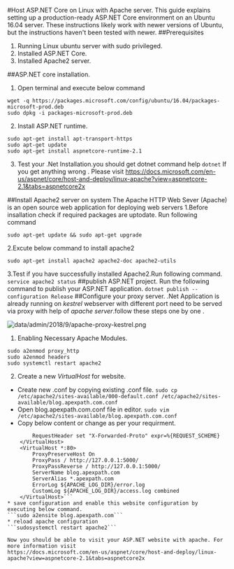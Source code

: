#Host ASP.NET Core on Linux with Apache server.
This guide explains setting up a production-ready ASP.NET Core environment on an Ubuntu 16.04 server. These instructions likely work with newer versions of Ubuntu, but the instructions haven't been tested with newer.
##Prerequisites
1. Running Linux ubuntu server with sudo privileged.
2. Installed ASP.NET Core.
3. Installed Apache2 server.

##ASP.NET core installation.
1. Open terminal and execute below command
```
wget -q https://packages.microsoft.com/config/ubuntu/16.04/packages-microsoft-prod.deb
sudo dpkg -i packages-microsoft-prod.deb
```

2. Install ASP.NET runtime.
```
sudo apt-get install apt-transport-https
sudo apt-get update
sudo apt-get install aspnetcore-runtime-2.1
```
3. Test your .Net Installation.you should get dotnet command help 
`dotnet` 
If you get anything wrong . Please visit https://docs.microsoft.com/en-us/aspnet/core/host-and-deploy/linux-apache?view=aspnetcore-2.1&tabs=aspnetcore2x

##Install Apache2 server on system
The Apache HTTP Web Sever (Apache) is an open source web application for deploying web servers
1.Before insallation check if required packages are uptodate. Run following command
```
sudo apt-get update && sudo apt-get upgrade
```
2.Excute below command to install apache2
```
sudo apt-get install apache2 apache2-doc apache2-utils
```
3.Test if you have successfully installed Apache2.Run following command.
```service apache2 status```
##publish ASP.NET project.
Run the following command to publish your ASP.NET application.
```dotnet publish --configuration Release```
##Configure your proxy server.
.Net Application is already running on *kestrel* webserver with different port need to be served via proxy with help of *apache server*.follow these steps one by one .

![data/admin/2018/9/apache-proxy-kestrel.png](/data/admin/2018/9/apache-proxy-kestrel.png)
1. Enabling Necessary Apache Modules. 
```sudo a2enmod proxy
sudo a2enmod proxy_http
sudo a2enmod headers
sudo systemctl restart apache2
```
2. Create a new *VirtualHost* for website.
* Create new .conf by copying existing .conf file.
```sudo cp /etc/apache2/sites-available/000-default.conf /etc/apache2/sites-available/blog.apexpath.com.conf```
* Open blog.apexpath.com.conf file in editor.
```sudo vim /etc/apache2/sites-available/blog.apexpath.com.conf```
* Copy below content or change as per your requirment.
```	<VirtualHost *:*>
	    RequestHeader set "X-Forwarded-Proto" expr=%{REQUEST_SCHEME}
	</VirtualHost>
	<VirtualHost *:80>
        ProxyPreserveHost On
        ProxyPass / http://127.0.0.1:5000/
        ProxyPassReverse / http://127.0.0.1:5000/
        ServerName blog.apexpath.com
        ServerAlias *.apexpath.com
        ErrorLog ${APACHE_LOG_DIR}/error.log
        CustomLog ${APACHE_LOG_DIR}/access.log combined
    </VirtualHost>```
* save configuration and enable this website configuration by executing below command.
```sudo a2ensite blog.apexpath.com```
* reload apache configuration
```sudosystemctl restart apache2```

Now you should be able to visit your ASP.NET website with apache. For more information visit
https://docs.microsoft.com/en-us/aspnet/core/host-and-deploy/linux-apache?view=aspnetcore-2.1&tabs=aspnetcore2x

